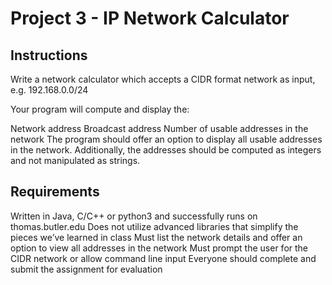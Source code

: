 # Project 3 - IP Network Calculator

## Instructions

Write a network calculator which accepts a CIDR format network as input, e.g. 192.168.0.0/24

Your program will compute and display the:

Network address
Broadcast address
Number of usable addresses in the network
The program should offer an option to display all usable addresses in the network.  Additionally, the addresses should be computed as integers and not manipulated as strings.

## Requirements

Written in Java, C/C++ or python3 and successfully runs on thomas.butler.edu
Does not utilize advanced libraries that simplify the pieces we’ve learned in class
Must list the network details and offer an option to view all addresses in the network
Must prompt the user for the CIDR network or allow command line input
Everyone should complete and submit the assignment for evaluation
